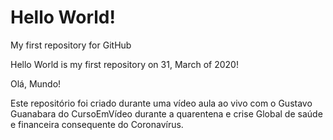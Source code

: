 # Hello World!
 My first repository for GitHub

 Hello World is my first repository on 31, March of 2020!

 Olá, Mundo!
 
 Este repositório foi criado durante uma vídeo aula ao vivo com o Gustavo Guanabara do CursoEmVídeo durante a quarentena e crise Global de saúde e financeira consequente do Coronavírus. 
